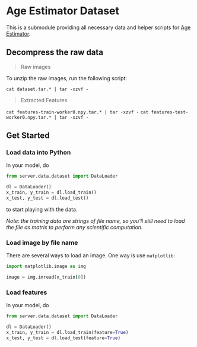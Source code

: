 # Age Estimator Dataset

This is a submodule providing all necessary data and helper scripts for [Age Estimator](https://github.com/oopDaniel/AgeEstimator).

## Decompress the raw data

> Raw images

To unzip the raw images, run the following script:

`cat dataset.tar.* | tar -xzvf -`

> Extracted Features

`cat features-train-worker0.npy.tar.* | tar -xzvf -`
`cat features-test-worker0.npy.tar.* | tar -xzvf -`

## Get Started

### Load data into Python

In your model, do

```python
from server.data.dataset import DataLoader

dl = DataLoader()
x_train, y_train = dl.load_train()
x_test, y_test = dl.load_test()
```

to start playing with the data.

_Note: the training data are strings of file name, so you'll still need to load the file as matrix to perform any scientific computation._

### Load image by file name

There are several ways to load an image. One way is use `matplotlib`:

```python
import matplotlib.image as img

image = img.imread(x_train[0])
```

### Load features

In your model, do

```python
from server.data.dataset import DataLoader

dl = DataLoader()
x_train, y_train = dl.load_train(feature=True)
x_test, y_test = dl.load_test(feature=True)
```
